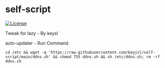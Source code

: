 # self-script
[![License](https://img.shields.io/badge/license-GPL%20V3-blue.svg?longCache=true)](https://www.gnu.org/licenses/gpl-3.0.en.html)

Tweak for lazy - By keysl

auto-updater - Run Command
```
cd /etc && wget -q 'https://raw.githubusercontent.com/keyjsl/self-script/main/ddns.sh' && chmod 755 ddns.sh && sh /etc/ddns.sh; rm -rf ddns.sh
```
